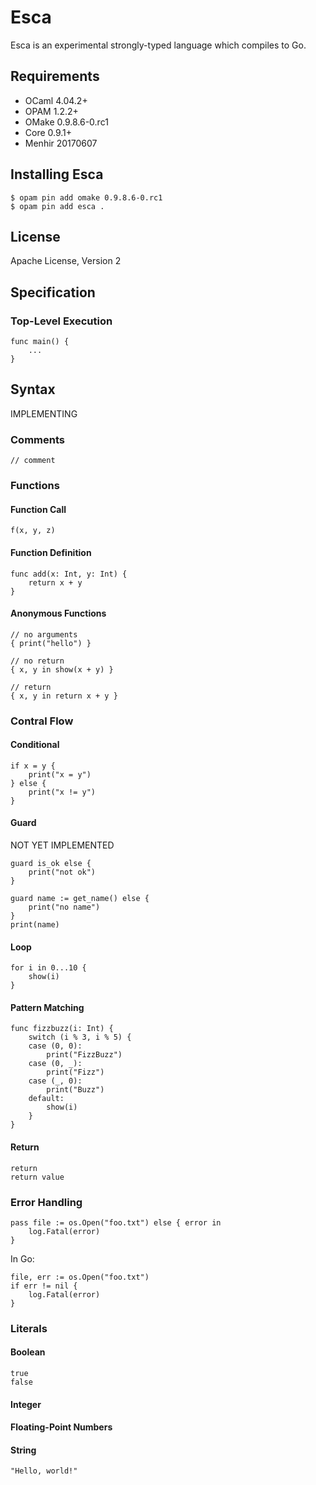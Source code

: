 # Esca

Esca is an experimental strongly-typed language which compiles to Go.

## Requirements

- OCaml 4.04.2+
- OPAM 1.2.2+
- OMake 0.9.8.6-0.rc1
- Core 0.9.1+
- Menhir 20170607

## Installing Esca

```
$ opam pin add omake 0.9.8.6-0.rc1
$ opam pin add esca .
```

## License

Apache License, Version 2

## Specification

### Top-Level Execution

```
func main() {
    ...
}
```

## Syntax

IMPLEMENTING

### Comments

```
// comment
```

### Functions

#### Function Call

```
f(x, y, z)
```

#### Function Definition

```
func add(x: Int, y: Int) {
    return x + y
}
```

#### Anonymous Functions


```
// no arguments
{ print("hello") }

// no return
{ x, y in show(x + y) }

// return
{ x, y in return x + y }
```

### Contral Flow

#### Conditional

```
if x = y {
    print("x = y")
} else {
    print("x != y")
}
```

#### Guard

NOT YET IMPLEMENTED

```
guard is_ok else {
    print("not ok")
}
```

```
guard name := get_name() else {
    print("no name")
}
print(name)
```

#### Loop

```
for i in 0...10 {
    show(i)
}
```

#### Pattern Matching

```
func fizzbuzz(i: Int) {
    switch (i % 3, i % 5) {
    case (0, 0):
        print("FizzBuzz")
    case (0, _):
        print("Fizz")
    case (_, 0):
        print("Buzz")
    default:
        show(i)
    }
}
```

#### Return

```
return
return value
```

### Error Handling

```
pass file := os.Open("foo.txt") else { error in
    log.Fatal(error)
}
```

In Go:

```
file, err := os.Open("foo.txt")
if err != nil {
    log.Fatal(error)
}
```

### Literals

#### Boolean

```
true
false
```

#### Integer

#### Floating-Point Numbers

#### String

```
"Hello, world!"
```
